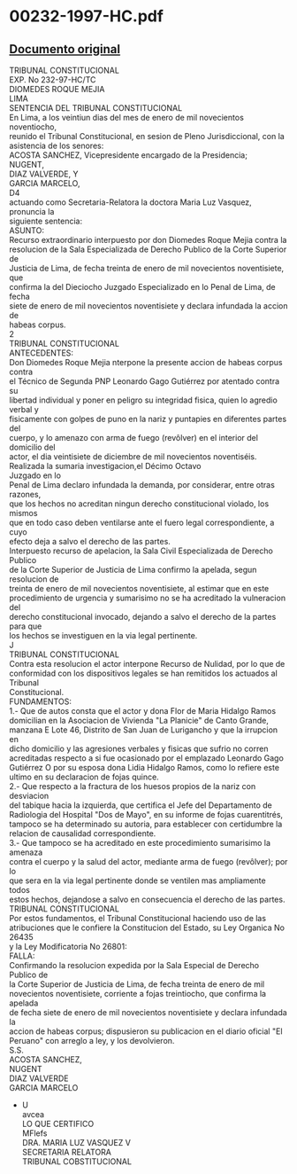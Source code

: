 
00232-1997-HC.pdf
=================
  
[Documento original](https://tc.gob.pe/jurisprudencia/1998/00232-1997-HC.pdf)  
---  
TRIBUNAL CONSTITUCIONAL  
EXP. No 232-97-HC/TC  
DIOMEDES ROQUE MEJIA  
LIMA  
SENTENCIA DEL TRIBUNAL CONSTITUCIONAL  
En Lima, a los veintiun dias del mes de enero de mil novecientos noventiocho,  
reunido el Tribunal Constitucional, en sesion de Pleno Jurisdiccional, con la  
asistencia de los senores:  
ACOSTA SANCHEZ, Vicepresidente encargado de la Presidencia;  
NUGENT,  
DIAZ VALVERDE, Y  
GARCIA MARCELO,  
D4  
actuando como Secretaria-Relatora la doctora Maria Luz Vasquez, pronuncia la  
siguiente sentencia:  
ASUNTO:  
Recurso extraordinario interpuesto por don Diomedes Roque Mejia contra la  
resolucion de la Sala Especializada de Derecho Publico de la Corte Superior de  
Justicia de Lima, de fecha treinta de enero de mil novecientos noventisiete, que  
confirma la del Dieciocho Juzgado Especializado en lo Penal de Lima, de fecha  
siete de enero de mil novecientos noventisiete y declara infundada la accion de  
habeas corpus.  
2  
TRIBUNAL CONSTITUCIONAL  
ANTECEDENTES:  
Don Diomedes Roque Mejia nterpone la presente accion de habeas corpus contra  
el Técnico de Segunda PNP Leonardo Gago Gutiérrez por atentado contra su  
libertad individual y poner en peligro su integridad fisica, quien lo agredio verbal y  
fisicamente con golpes de puno en la nariz y puntapies en diferentes partes del  
cuerpo, y lo amenazo con arma de fuego (revôlver) en el interior del domicilio del  
actor, el dia veintisiete de diciembre de mil novecientos noventiséis.  
Realizada la sumaria investigacion,el Décimo Octavo  
Juzgado en lo  
Penal de Lima declaro infundada la demanda, por considerar, entre otras razones,  
que los hechos no acreditan ningun derecho constitucional violado, los mismos  
que en todo caso deben ventilarse ante el fuero legal correspondiente, a cuyo  
efecto deja a salvo el derecho de las partes.  
Interpuesto recurso de apelacion, la Sala Civil Especializada de Derecho Publico  
de la Corte Superior de Justicia de Lima confirmo la apelada, segun resolucion de  
treinta de enero de mil novecientos noventisiete, al estimar que en este  
procedimiento de urgencia y sumarisimo no se ha acreditado la vulneracion del  
derecho constitucional invocado, dejando a salvo el derecho de la partes para que  
los hechos se investiguen en la via legal pertinente.  
J  
TRIBUNAL CONSTITUCIONAL  
Contra esta resolucion el actor interpone Recurso de Nulidad, por lo que de  
conformidad con los dispositivos legales se han remitidos los actuados al Tribunal  
Constitucional.  
FUNDAMENTOS:  
1.- Que de autos consta que el actor y dona Flor de Maria Hidalgo Ramos  
domicilian en la Asociacion de Vivienda "La Planicie" de Canto Grande,  
manzana E Lote 46, Distrito de San Juan de Lurigancho y que la irrupcion en  
dicho domicilio y las agresiones verbales y fisicas que sufrio no corren  
acreditadas respecto a si fue ocasionado por el emplazado Leonardo Gago  
Gutiérrez O por su esposa dona Lidia Hidalgo Ramos, como lo refiere este  
ultimo en su declaracion de fojas quince.  
2.- Que respecto a la fractura de los huesos propios de la nariz con desviacion  
del tabique hacia la izquierda, que certifica el Jefe del Departamento de  
Radiologia del Hospital "Dos de Mayo", en su informe de fojas cuarentitrés,  
tampoco se ha determinado su autoria, para establecer con certidumbre la  
relacion de causalidad correspondiente.  
3.- Que tampoco se ha acreditado en este procedimiento sumarisimo la amenaza  
contra el cuerpo y la salud del actor, mediante arma de fuego (revôlver); por lo  
que sera en la via legal pertinente donde se ventilen mas ampliamente todos  
estos hechos, dejandose a salvo en consecuencia el derecho de las partes.  
TRIBUNAL CONSTITUCIONAL  
Por estos fundamentos, el Tribunal Constitucional haciendo uso de las  
atribuciones que le confiere la Constitucion del Estado, su Ley Organica No 26435  
y la Ley Modificatoria No 26801:  
FALLA:  
Confirmando la resolucion expedida por la Sala Especial de Derecho Publico de  
la Corte Superior de Justicia de Lima, de fecha treinta de enero de mil  
novecientos noventisiete, corriente a fojas treintiocho, que confirma la apelada  
de fecha siete de enero de mil novecientos noventisiete y declara infundada la  
accion de habeas corpus; dispusieron su publicacion en el diario oficial "El  
Peruano" con arreglo a ley, y los devolvieron.  
S.S.  
ACOSTA SANCHEZ,  
NUGENT  
DIAZ VALVERDE  
GARCIA MARCELO  
- U  
avcea  
LO QUE CERTIFICO  
MFlefs  
DRA. MARIA LUZ VASQUEZ V  
SECRETARIA RELATORA  
TRIBUNAL COBSTITUCIONAL